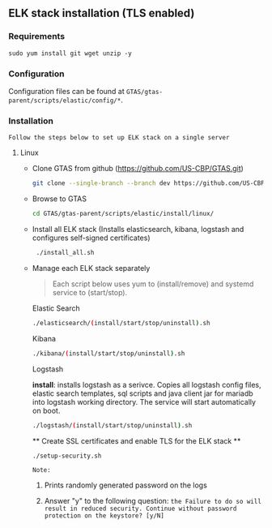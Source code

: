 ## ELK stack installation (TLS enabled)
### Requirements
    sudo yum install git wget unzip -y
### Configuration

  Configuration files can be found at `GTAS/gtas-parent/scripts/elastic/config/*`. 

### Installation 

`` Follow the steps below to set up ELK stack on a single server ``

1. Linux

    *  Clone GTAS from github (https://github.com/US-CBP/GTAS.git)

        ```bash
        git clone --single-branch --branch dev https://github.com/US-CBP/GTAS.git
        ```
    * Browse to GTAS
        ```bash
        cd GTAS/gtas-parent/scripts/elastic/install/linux/
        ```
    * Install all ELK stack (Installs elasticsearch, kibana, logstash and configures self-signed certificates)

        ```bash
         ./install_all.sh
        ```

    * Manage each ELK stack separately 

        > Each script below uses yum to (install/remove) and systemd service to (start/stop).

        Elastic Search
        ```bash
        ./elasticsearch/(install/start/stop/uninstall).sh 
        ``` 
        Kibana
        ```bash
        ./kibana/(install/start/stop/uninstall).sh
        ```

        Logstash
        
        **install**: installs logstash as a serivce. Copies all  logstash config files, elastic search templates, sql scripts and java client jar for mariadb into logstash working directory. The service will start automatically on boot.

         ```bash
        ./logstash/(install/start/stop/uninstall).sh
        ```

        ** Create SSL certificates and enable TLS for the ELK stack **
        
        ```
        ./setup-security.sh
        ```

        `` Note: ``

        1. Prints randomly generated password on the logs
        
        2. Answer "y" to the following question: 
            `the Failure to do so will result in reduced security. Continue without password protection on the keystore? [y/N]`
